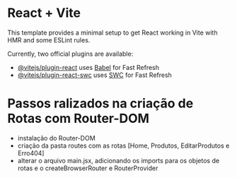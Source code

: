 # React + Vite

This template provides a minimal setup to get React working in Vite with HMR and some ESLint rules.

Currently, two official plugins are available:

- [@vitejs/plugin-react](https://github.com/vitejs/vite-plugin-react/blob/main/packages/plugin-react/README.md) uses [Babel](https://babeljs.io/) for Fast Refresh
- [@vitejs/plugin-react-swc](https://github.com/vitejs/vite-plugin-react-swc) uses [SWC](https://swc.rs/) for Fast Refresh


# Passos ralizados na criação de Rotas com Router-DOM 
- instalação do Router-DOM
- criação da pasta routes com as rotas [Home, Produtos, EditarProdutos e Erro404]
- alterar o arquivo main.jsx, adicionando os imports para os objetos de rotas e o createBrowserRouter e RouterProvider 